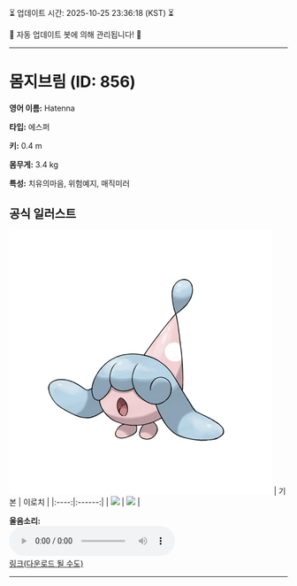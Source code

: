 
⏳ 업데이트 시간: 2025-10-25 23:36:18 (KST) ⏳

🤖 자동 업데이트 봇에 의해 관리됩니다! 🤖

---

# 몸지브림 (ID: 856)
**영어 이름:** Hatenna

**타입:** 에스퍼

**키:** 0.4 m

**몸무게:** 3.4 kg

**특성:** 치유의마음, 위험예지, 매직미러

## 공식 일러스트
![](https://raw.githubusercontent.com/PokeAPI/sprites/master/sprites/pokemon/other/official-artwork/856.png)
| 기본 | 이로치 |
|:----:|:------:|
| <img src="http://play.pokemonshowdown.com/sprites/ani/hatenna.gif" width="200"> | <img src="http://play.pokemonshowdown.com/sprites/ani-shiny/hatenna.gif" width="200"> |

**울음소리:**<br><audio controls src="https://raw.githubusercontent.com/PokeAPI/cries/main/cries/pokemon/latest/856.ogg"></audio><br> [링크(다운로드 될 수도)](https://raw.githubusercontent.com/PokeAPI/cries/main/cries/pokemon/latest/856.ogg)


---
